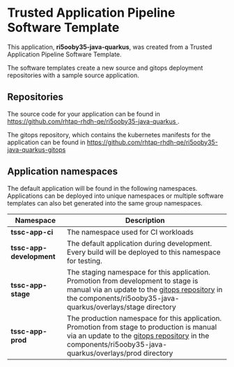 # Trusted Application Pipeline Software Template

This application, **ri5ooby35-java-quarkus**, was created from a Trusted Application Pipeline Software Template.

The software templates create a new source and gitops deployment repositories with a sample source application. 

## Repositories

The source code for your application can be found in [https://github.com/rhtap-rhdh-qe/ri5ooby35-java-quarkus ](https://github.com/rhtap-rhdh-qe/ri5ooby35-java-quarkus ).
 
The gitops repository, which contains the kubernetes manifests for the application can be found in 
[https://github.com/rhtap-rhdh-qe/ri5ooby35-java-quarkus-gitops ](https://github.com/rhtap-rhdh-qe/ri5ooby35-java-quarkus-gitops ) 

## Application namespaces 

The default application will be found in the following namespaces. Applications can be deployed into unique namespaces or multiple software templates can also bet generated into the same group namespaces.  

|  Namespace   |  Description   |  
| -------- | -------- |
| **tssc-app-ci** | The namespace used for CI workloads |
| **tssc-app-development** | The default application during development. Every build will be deployed to this namespace for testing. |
| **tssc-app-stage** | The staging namespace for this application. Promotion from development to stage is manual via an update to the [gitops repository](https://github.com/rhtap-rhdh-qe/ri5ooby35-java-quarkus-gitops ) in the components/ri5ooby35-java-quarkus/overlays/stage directory |
| **tssc-app-prod** | The production namespace for this application. Promotion from stage to production is manual via an update to the [gitops repository](https://github.com/rhtap-rhdh-qe/ri5ooby35-java-quarkus-gitops ) in the components/ri5ooby35-java-quarkus/overlays/prod directory |